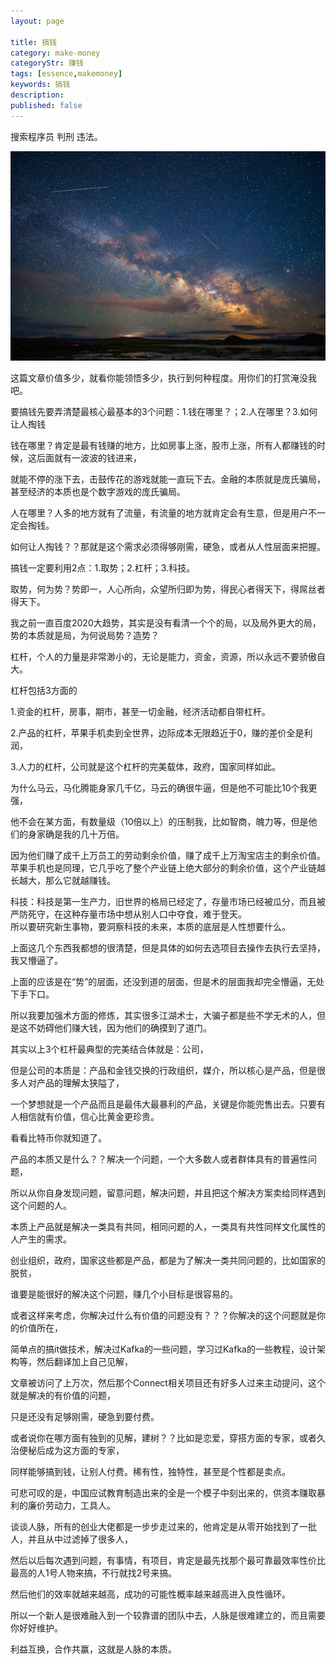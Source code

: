 ```yaml
---
layout: page

title: 搞钱
category: make-money
categoryStr: 赚钱
tags: [essence,makemoney]
keywords: 搞钱
description:
published: false
---
```

搜索程序员 判刑 违法。








<img src="/img/header/makemoney.jpg" class="post-img" alt="makeymoney">

这篇文章价值多少，就看你能领悟多少，执行到何种程度。用你们的打赏淹没我吧。

要搞钱先要弄清楚最核心最基本的3个问题：1.钱在哪里？；2.人在哪里？3.如何让人掏钱

钱在哪里？肯定是最有钱赚的地方，比如房事上涨，股市上涨，所有人都赚钱的时候，这后面就有一波波的钱进来，

就能不停的涨下去，击鼓传花的游戏就能一直玩下去。金融的本质就是庞氏骗局，甚至经济的本质也是个数字游戏的庞氏骗局。

人在哪里？人多的地方就有了流量，有流量的地方就肯定会有生意，但是用户不一定会掏钱。

如何让人掏钱？？那就是这个需求必须得够刚需，硬急，或者从人性层面来把握。



搞钱一定要利用2点：1.取势；2.杠杆；3.科技。

取势，何为势？势即一，人心所向，众望所归即为势，得民心者得天下，得屌丝者得天下。

我之前一直百度2020大趋势，其实是没有看清一个个的局，以及局外更大的局，势的本质就是局，为何说局势？造势？



杠杆，个人的力量是非常渺小的，无论是能力，资金，资源，所以永远不要骄傲自大。

杠杆包括3方面的

1.资金的杠杆，房事，期市，甚至一切金融，经济活动都自带杠杆。

2.产品的杠杆，苹果手机卖到全世界，边际成本无限趋近于0，赚的差价全是利润，

3.人力的杠杆，公司就是这个杠杆的完美载体，政府，国家同样如此。

为什么马云，马化腾能身家几千亿，马云的确很牛逼，但是他不可能比10个我更强，

他不会在某方面，有数量级（10倍以上）的压制我，比如智商，魄力等，但是他们的身家确是我的几十万倍。

因为他们赚了成千上万员工的劳动剩余价值，赚了成千上万淘宝店主的剩余价值。苹果手机也是同理，它几乎吃了整个产业链上绝大部分的剩余价值，这个产业链越长越大，那么它就越赚钱。


科技：科技是第一生产力，旧世界的格局已经定了，存量市场已经被瓜分，而且被严防死守，在这种存量市场中想从别人口中夺食，难于登天。  
所以要研究新生事物，要洞察科技的未来，本质的底层是人性想要什么。  

上面这几个东西我都想的很清楚，但是具体的如何去选项目去操作去执行去坚持，我又懵逼了。

上面的应该是在“势”的层面，还没到道的层面，但是术的层面我却完全懵逼，无处下手下口。

所以我要加强术方面的修炼，其实很多江湖术士，大骗子都是些不学无术的人，但是这不妨碍他们赚大钱，因为他们的确摸到了道门。



其实以上3个杠杆最典型的完美结合体就是：公司，

但是公司的本质是：产品和金钱交换的行政组织，媒介，所以核心是产品，但是很多人对产品的理解太狭隘了，

一个梦想就是一个产品而且是最伟大最暴利的产品，关键是你能兜售出去。只要有人相信就有价值，信心比黄金更珍贵。

看看比特币你就知道了。



产品的本质又是什么？？解决一个问题，一个大多数人或者群体具有的普遍性问题，

所以从你自身发现问题，留意问题，解决问题，并且把这个解决方案卖给同样遇到这个问题的人。

本质上产品就是解决一类具有共同，相同问题的人，一类具有共性同样文化属性的人产生的需求。

创业组织，政府，国家这些都是产品，都是为了解决一类共同问题的，比如国家的脱贫，

谁要是能很好的解决这个问题，赚几个小目标是很容易的。



或者这样来考虑，你解决过什么有价值的问题没有？？？你解决的这个问题就是你的价值所在，

简单点的搞it做技术，解决过Kafka的一些问题，学习过Kafka的一些教程，设计架构等，然后翻译加上自己见解，

文章被访问了上万次，然后那个Connect相关项目还有好多人过来主动提问，这个就是解决的有价值的问题，

只是还没有足够刚需，硬急到要付费。



或者说你在哪方面有独到的见解，建树？？比如是恋爱，穿搭方面的专家，或者久治便秘后成为这方面的专家，

同样能够搞到钱，让别人付费。稀有性，独特性，甚至是个性都是卖点。

可悲可叹的是，中国应试教育制造出来的全是一个模子中刻出来的，供资本赚取暴利的廉价劳动力，工具人。



谈谈人脉，所有的创业大佬都是一步步走过来的，他肯定是从零开始找到了一批人，并且从中过滤掉了很多人，

然后以后每次遇到问题，有事情，有项目，肯定是最先找那个最可靠最效率性价比最高的人1号人物来搞，不行就找2号来搞。

然后他们的效率就越来越高，成功的可能性概率越来越高进入良性循环。

所以一个新人是很难融入到一个较靠谱的团队中去，人脉是很难建立的，而且需要你好好维护。

利益互换，合作共赢，这就是人脉的本质。
